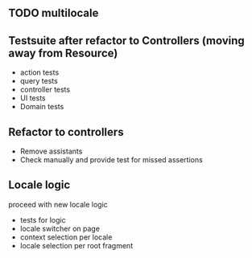 ## TODO multilocale

## Testsuite after refactor to Controllers (moving away from Resource)
- action tests
- query tests
- controller tests
- UI tests
- Domain tests

## Refactor to controllers
- Remove assistants
- Check manually and provide test for missed assertions

## Locale logic
proceed with new locale logic
- tests for logic 
- locale switcher on page
- context selection per locale
- locale selection per root fragment

